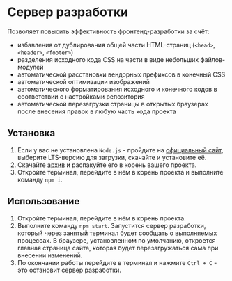 # Сервер разработки

Позволяет повысить эффективность фронтенд-разработки за счёт:

* избавления от дублирования общей части HTML-страниц (`<head>`, `<header>`, `<footer>`)
* разделения исходного кода CSS на части в виде небольших файлов-модулей
* автоматической расстановки вендорных префиксов в конечный CSS
* автоматической оптимизации изображений
* автоматического форматирования исходного и конечного кодов в соответствии с настройками репозитория
* автоматической перезагрузки страницы в открытых браузерах после внесения правок в любую часть кода проекта


## Установка

1. Если у вас не установлена `Node.js` - пройдите на [официальный сайт](https://nodejs.org/ru/), выберите LTS-версию для загрузки, скачайте и установите её.
2. Скачайте [архив](https://github.com/efiand/study-tempate-level1/archive/refs/heads/main.zip) и распакуйте его в корень вашего проекта.
3. Откройте терминал, перейдите в нём в корень проекта и выполните команду `npm i`.


## Использование

1. Откройте терминал, перейдите в нём в корень проекта.
2. Выполните команду `npm start`. Запустится сервер разработки, который через занятый терминал будет сообщать о выполняемых процессах. В браузере, установленном по умолчанию, откроется главная страница сайта, которая будет перезагружаться сама при внесении изменений.
3. По окончании работы перейдите в терминал и нажмите `Ctrl + C` - это остановит сервер разработки.
